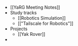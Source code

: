 - [[YaRG Meeting Notes]]
- Study tracks
    - [[Robotics Simulation]]
    - [["Tailscale for Robotics"]]
- Projects
    - [[Yak Rover]]
- 
